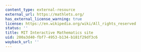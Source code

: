 ```yaml
---
content_type: external-resource
external_url: https://mathlets.org/
has_external_license_warning: true
license: https://en.wikipedia.org/wiki/All_rights_reserved
status: ''
title: MIT Interactive Mathematics site
uid: 200a3d40-fbf7-4953-b134-b181f29df3c6
wayback_url: ''
---
```

